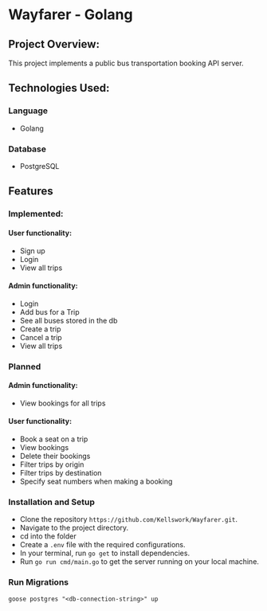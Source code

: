 # Wayfarer - Golang

## Project Overview:

This project implements a public bus transportation booking API server.

## Technologies Used:

### Language

- Golang

### Database

- PostgreSQL

## Features

### Implemented:

#### User functionality:

- Sign up
- Login
- View all trips

#### Admin functionality:
- Login
- Add bus for a Trip
- See all buses stored in the db
- Create a trip
- Cancel a trip
- View all trips

### Planned

#### Admin functionality:

- View bookings for all trips

#### User functionality:

- Book a seat on a trip
- View bookings
- Delete their bookings
- Filter trips by origin
- Filter trips by destination
- Specify seat numbers when making a booking

### Installation and Setup

- Clone the repository `https://github.com/Kellswork/Wayfarer.git`.
- Navigate to the project directory.
- cd into the folder
- Create a `.env` file with the required configurations.
- In your terminal, run `go get` to install dependencies.
- Run `go run cmd/main.go` to get the server running on your local machine.

### Run Migrations
`goose postgres "<db-connection-string>" up`
